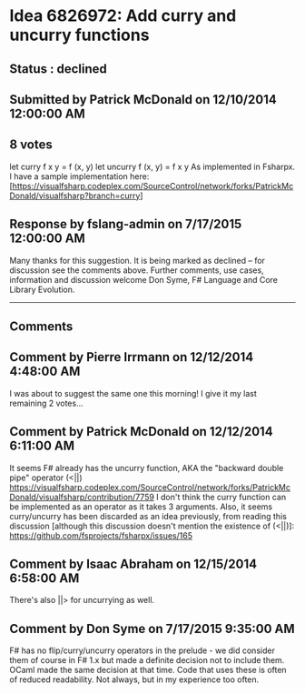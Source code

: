 # Idea 6826972: Add curry and uncurry functions #

## Status : declined

## Submitted by Patrick McDonald on 12/10/2014 12:00:00 AM

## 8 votes

let curry f x y = f (x, y)
let uncurry f (x, y) = f x y
As implemented in Fsharpx. I have a sample implementation here:
[https://visualfsharp.codeplex.com/SourceControl/network/forks/PatrickMcDonald/visualfsharp?branch=curry]



## Response by fslang-admin on 7/17/2015 12:00:00 AM

Many thanks for this suggestion. It is being marked as declined – for discussion see the comments above.
Further comments, use cases, information and discussion welcome
Don Syme, F# Language and Core Library Evolution.

------------------------
## Comments


## Comment by Pierre Irrmann on 12/12/2014 4:48:00 AM
I was about to suggest the same one this morning! I give it my last remaining 2 votes...


## Comment by Patrick McDonald on 12/12/2014 6:11:00 AM
It seems F# already has the uncurry function, AKA the "backward double pipe" operator (<||)
https://visualfsharp.codeplex.com/SourceControl/network/forks/PatrickMcDonald/visualfsharp/contribution/7759
I don't think the curry function can be implemented as an operator as it takes 3 arguments.
Also, it seems curry/uncurry has been discarded as an idea previously, from reading this discussion [although this discussion doesn't mention the existence of (<||)]:
https://github.com/fsprojects/fsharpx/issues/165


## Comment by Isaac Abraham on 12/15/2014 6:58:00 AM
There's also ||> for uncurrying as well.


## Comment by Don Syme on 7/17/2015 9:35:00 AM
F# has no flip/curry/uncurry operators in the prelude - we did consider them of course in F# 1.x but made a definite decision not to include them. OCaml made the same decision at that time. Code that uses these is often of reduced readability. Not always, but in my experience too often.


